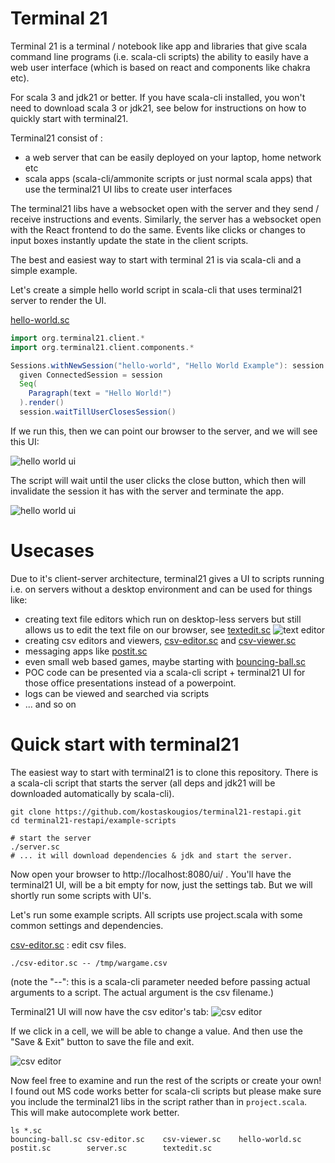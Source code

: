 # Terminal 21

Terminal 21 is a terminal / notebook like app and libraries that give scala command line programs (i.e. scala-cli scripts) the ability to easily
have a web user interface (which is based on react and components like chakra etc).

For scala 3 and jdk21 or better. If you have scala-cli installed, you won't need to download scala 3 or jdk21, see below for instructions on how to quickly start with terminal21.

Terminal21 consist of :
- a web server that can be easily deployed on your laptop, home network etc 
- scala apps (scala-cli/ammonite scripts or just normal scala apps) that use the terminal21 UI libs to create user interfaces

The terminal21 libs have a websocket open with the server and they send / receive instructions and events. Similarly, the server
has a websocket open with the React frontend to do the same. Events like clicks or changes to input boxes instantly update
the state in the client scripts.

The best and easiest way to start with terminal 21 is via scala-cli and a simple example.

Let's create a simple hello world script in scala-cli that uses terminal21 server to render the UI.

[hello-world.sc](example-scripts/hello-world.sc)
```scala
import org.terminal21.client.*
import org.terminal21.client.components.*

Sessions.withNewSession("hello-world", "Hello World Example"): session =>
  given ConnectedSession = session
  Seq(
    Paragraph(text = "Hello World!")
  ).render()
  session.waitTillUserClosesSession()
```

If we run this, then we can point our browser to the server, and we will see this UI:

![hello world ui](docs/images/hello-world.png)

The script will wait until the user clicks the close button, which then will invalidate the
session it has with the server and terminate the app. 

![hello world ui](docs/images/hello-world-terminated.png)

# Usecases

Due to it's client-server architecture, terminal21 gives a UI to scripts running i.e. on servers without a desktop environment and
can be used for things like:
- creating text file editors which run on desktop-less servers but still allows us to edit the text file on our browser, see [textedit.sc](example-scripts/textedit.sc)
![text editor](docs/images/text-editor.png)
- creating csv editors and viewers, [csv-editor.sc](example-scripts/csv-editor.sc) and [csv-viewer.sc](example-scripts/csv-viewer.sc)
- messaging apps like [postit.sc](example-scripts/postit.sc)
- even small web based games, maybe starting with [bouncing-ball.sc](example-scripts/bouncing-ball.sc)
- POC code can be presented via a scala-cli script + terminal21 UI for those office presentations instead of a powerpoint.
- logs can be viewed and searched via scripts
- ... and so on

# Quick start with terminal21

The easiest way to start with terminal21 is to clone this repository. There is a scala-cli
script that starts the server (all deps and jdk21 will be downloaded automatically by scala-cli).

```shell
git clone https://github.com/kostaskougios/terminal21-restapi.git
cd terminal21-restapi/example-scripts

# start the server
./server.sc
# ... it will download dependencies & jdk and start the server.
```
Now open your browser to http://localhost:8080/ui/ . You'll have the terminal21 UI, will be a bit empty for now, just the settings tab. But we will shortly run some scripts with UI's. 

Let's run some example scripts. All scripts use project.scala with some common settings and dependencies.

[csv-editor.sc](example-scripts/csv-editor.sc) : edit csv files.

```shell
./csv-editor.sc -- /tmp/wargame.csv
```
(note the "--": this is a scala-cli parameter needed before passing actual arguments to a script. The actual argument is the csv filename.)

Terminal21 UI will now have the csv editor's tab:
![csv editor](docs/images/csv-editor.png)

If we click in a cell, we will be able to change a value. And then use the "Save & Exit" button to save the file and exit.

![csv editor](docs/images/csv-editor-change.png)

Now feel free to examine and run the rest of the scripts or create your own! I found out MS code works better for scala-cli scripts but
please make sure you include the terminal21 libs in the script rather than in `project.scala`. This will make autocomplete work better.

```shell
ls *.sc
bouncing-ball.sc csv-editor.sc    csv-viewer.sc    hello-world.sc   postit.sc        server.sc        textedit.sc
```

